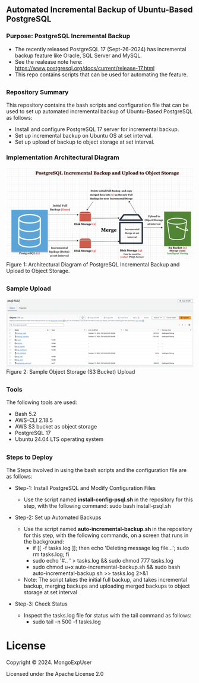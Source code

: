 ## Automated Incremental Backup of Ubuntu-Based PostgreSQL

### Purpose: PostgreSQL Incremental Backup                                                                                        
- The recently released PostgreSQL 17 (Sept-26-2024) has incremental backup feature like Oracle, SQL Server and MySQL. 
- See the realease note here: https://www.postgresql.org/docs/current/release-17.html
- This repo contains scripts that can be used for automating the feature.
##

### Repository Summary
This repository contains the bash scripts and configuration file that can be used to set up automated incremental backup of Ubuntu-Based PostgreSQL as follows:
- Install and configure PostgreSQL 17 server for incremental backup.
- Set up incremental backup on Ubuntu OS at set interval.
- Set up upload of backup to object storage at set interval.

### Implementation Architectural Diagram
![Image description](https://github.com/MongoExpUser/Automated-Incremental-Backup-Of-Ubuntu-Based-PostgreSQL/blob/main/psql-incremental-backup-arch-diagram.png)
Figure 1: Architectural Diagram of PostgreSQL Incremental Backup and Upload to Object Storage.
##

### Sample Upload
![Image description](https://github.com/MongoExpUser/Automated-Incremental-Backup-Of-Ubuntu-Based-PostgreSQL/blob/main/psql-incremental-sample-s3-upload.png)
Figure 2: Sample Object Storage (S3 Bucket) Upload
##


### Tools
The following tools are used:
-  Bash 5.2
- AWS-CLI 2.18.5
- AWS S3 bucket as object storage
- PostgreSQL 17
- Ubuntu 24.04 LTS operating system
##


### Steps to Deploy
The Steps involved in using the bash scripts and the configuration file are as follows:
- Step-1: Install PostgreSQL and Modify Configuration Files
	- Use the script named  <strong> install-config-psql.sh </strong> in the repository for this step, with the following command:
   	  sudo bash install-psql.sh 

- Step-2: Set up Automated Backups
	- Use the script named <strong> auto-incremental-backup.sh </strong> in the repository for this step, with the following commands, on a screen that runs in the background:
	  - if [[ -f tasks.log ]]; then  echo 'Deleting message log file...'; sudo rm tasks.log; fi                                              
	  - sudo echo '#.. ' > tasks.log && sudo chmod 777 tasks.log                                                                             
	  - sudo chmod u+x auto-incremental-backup.sh && sudo bash auto-incremental-backup.sh >> tasks.log 2>&1
   -  Note: The script takes the initial full backup, and takes incremental backup, merging backups and uploading merged backups to object storage at set interval
         
- Step-3: Check Status
  	- Inspect the tasks.log file for status with the tail command as follows:
  	  - sudo tail -n 500 -f tasks.log 
    

##
  


# License

Copyright © 2024. MongoExpUser

Licensed under the Apache License 2.0
